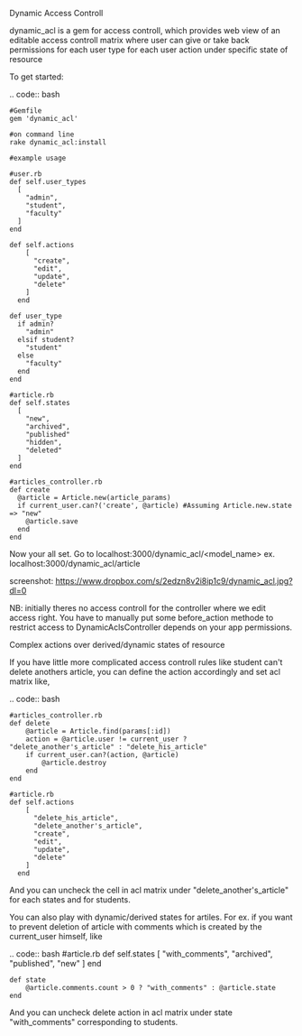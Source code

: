 Dynamic Access Controll

dynamic_acl is a gem for access controll, which provides web view of an editable access controll matrix where user can give or take back permissions for each user type for each user action under specific state of resource 

To get started:

.. code:: bash

    #Gemfile
    gem 'dynamic_acl'

    #on command line
    rake dynamic_acl:install
    
    #example usage

    #user.rb
    def self.user_types
      [
        "admin",
        "student",
        "faculty"
      ]
    end
    
    def self.actions
        [
          "create",
          "edit",
          "update",
          "delete"
        ]
      end

    def user_type
      if admin?
        "admin"
      elsif student?
        "student"
      else
        "faculty"
      end
    end

    #article.rb
    def self.states
      [
        "new",
        "archived",
        "published"
        "hidden",
        "deleted"
      ]
    end

    #articles_controller.rb
    def create
      @article = Article.new(article_params)
      if current_user.can?('create', @article) #Assuming Article.new.state => "new"
        @article.save
      end
    end

Now your all set. Go to localhost:3000/dynamic_acl/<model_name>
ex. localhost:3000/dynamic_acl/article

screenshot: https://www.dropbox.com/s/2edzn8v2i8ip1c9/dynamic_acl.jpg?dl=0

NB: initially theres no access controll for the controller where we edit access right. You have to manually put some before_action methode to restrict access to DynamicAclsController depends on your app permissions.

Complex actions over derived/dynamic states of resource

If you have little more complicated access controll rules like student can't delete anothers article, you can define the action accordingly and set acl matrix like,

.. code:: bash

    #articles_controller.rb
    def delete
        @article = Article.find(params[:id])
        action = @article.user != current_user ? "delete_another's_article" : "delete_his_article"
        if current_user.can?(action, @article)
            @article.destroy
        end
    end
    
    #article.rb
    def self.actions
        [ 
          "delete_his_article",
          "delete_another's_article",
          "create",
          "edit",
          "update",
          "delete"
        ]
      end
And you can uncheck the cell in acl matrix under "delete_another's_article" for each states and for students.
      
You can also play with dynamic/derived states for artiles. For ex. if you want to prevent deletion of article with comments which is created by the current_user himself, like

.. code:: bash
    #article.rb
    def self.states
        [
            "with_comments",
            "archived",
            "published",
           "new"
        ]
    end
    
    def state
        @article.comments.count > 0 ? "with_comments" : @article.state
    end
And you can uncheck delete action in acl matrix under state "with_comments" corresponding to students.
